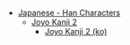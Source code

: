 - [Japanese - Han Characters](<../../../../ja_han/README.md>)
	- [Joyo Kanji 2](<../../../../ja_han/2_joyo/joyo-2/README.md>)
		- [Joyo Kanji 2 (ko)](<../../../../ja_han/2_joyo/joyo-2/ko.md>)